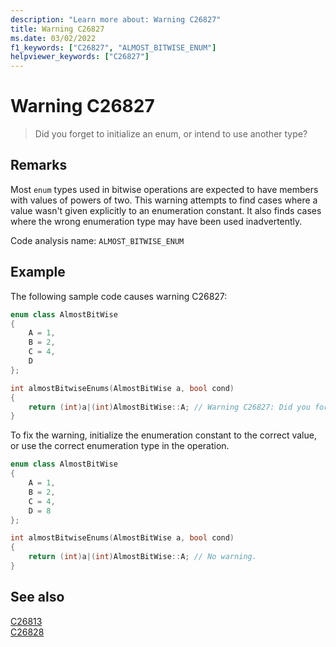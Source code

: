 ```yaml
---
description: "Learn more about: Warning C26827"
title: Warning C26827
ms.date: 03/02/2022
f1_keywords: ["C26827", "ALMOST_BITWISE_ENUM"]
helpviewer_keywords: ["C26827"]
---
```

# Warning C26827

> Did you forget to initialize an enum, or intend to use another type?

## Remarks

Most `enum` types used in bitwise operations are expected to have members with values of powers of two. This warning attempts to find cases where a value wasn't given explicitly to an enumeration constant. It also finds cases where the wrong enumeration type may have been used inadvertently.

Code analysis name: `ALMOST_BITWISE_ENUM`

## Example

The following sample code causes warning C26827:

```cpp
enum class AlmostBitWise
{
    A = 1,
    B = 2,
    C = 4,
    D
};

int almostBitwiseEnums(AlmostBitWise a, bool cond) 
{
    return (int)a|(int)AlmostBitWise::A; // Warning C26827: Did you forget to initialize an enum, or intend to use another type?
}
```

To fix the warning, initialize the enumeration constant to the correct value, or use the correct enumeration type in the operation.

```cpp
enum class AlmostBitWise
{
    A = 1,
    B = 2,
    C = 4,
    D = 8
};

int almostBitwiseEnums(AlmostBitWise a, bool cond) 
{
    return (int)a|(int)AlmostBitWise::A; // No warning.
}
```

## See also

[C26813](./c26813.md)\
[C26828](./c26828.md)
